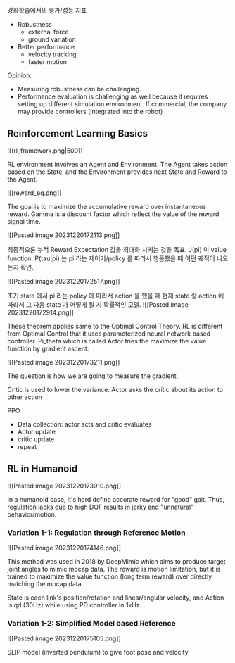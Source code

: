 강화학습에서의 평가/성능 지표
- Robustness
	- external force
	- ground variation
- Better performance
	- velocity tracking
	- faster motion

Opinion:
- Measuring robustness can be challenging. 
- Performance evaluation is challenging as well because it requires setting up different simulation environment. If commercial, the company may provide controllers (integrated into the robot)


## Reinforcement Learning Basics

![[rl_framework.png|500]]


RL environment involves an Agent and Environment. The Agent takes action based on the State, and the Environment provides next State and Reward to the Agent.

![[reward_eq.png]]

The goal is to maximize the accumulative reward over instantaneous reward. Gamma is a discount factor which reflect the value of the reward signal time. 

![[Pasted image 20231220172113.png]]

최종적으론  누적 Reward Expectation 값을 최대화 시키는 것을 목표.  J(pi) 이 value function. P(tau|pi) 는 pi 라는 제어기/policy 를 따라서 행동했을 때 어떤 궤적이 나오는지 확인.

![[Pasted image 20231220172517.png]]

초기 state 에서 pi 라는  policy 에 따라서 action 을 했을 때 현재 state 랑 action 에 따라서 그 다음 state 가 어떻게 될 지 확률적인 모델.
![[Pasted image 20231220172914.png]]

These theorem applies same to the Optimal Control Theory. RL is different from Optimal Control that it uses parameterized neural network based controller. Pi_theta which is called Actor tries the maximize the value function by gradient ascent.

![[Pasted image 20231220173211.png]]

The question is how we are going to measure the gradient.

Critic is used to lower the variance. Actor asks the critic about its action to other action

PPO
- Data collection: actor acts and critic evaluates
- Actor update
- critic update
- repeat

## RL in Humanoid
![[Pasted image 20231220173910.png]]

In a humanoid case, it's hard define accurate reward for "good" gait. Thus, regulation lacks due to high DOF results in jerky and "unnatural" behavior/motion.

### Variation 1-1: Regulation through Reference Motion
![[Pasted image 20231220174146.png]]

This method was used in 2018 by DeepMimic which aims to produce target joint angles to mimic mocap data. The reward is motion limitation, but it is trained to maximize the value function (long term reward) over directly matching the mocap data.

State is each link's position/rotation and linear/angular velocity, and Action is qd (30Hz) while using PD controller in 1kHz.

### Variation 1-2: Simplified Model based Reference

![[Pasted image 20231220175105.png]]

SLIP model (inverted pendulum) to give foot pose and velocity